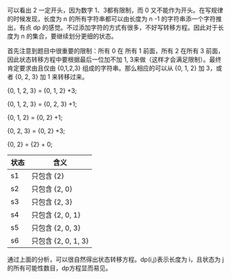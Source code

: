 可以看出 2 一定开头，因为数字 1、3都有限制，而 0 又不能作为开头。在写规律的时候发现，长度为 n 的所有字符串都可以由长度为 n -1 的字符串添一个字符推出，有点 dp 的感觉。不过添加字符的方式有很多，不好写转移方程。因此对于长度为 n 的集合，要继续划分更细的状态。

首先注意到题目中很重要的限制：所有 0 在 所有 1 前面，所有 2 在所有 3 前面，因此状态转移方程中要根据最后一位加不加 1, 3来做（这样才会满足限制）。最终肯定要求由且仅由 {0,1,2,3} 组成的字符串。那么相应的可以从 {0, 1, 2} 加 3，或者 {0, 2, 3} 加 1 来转移过来。

{0, 1, 2, 3} = {0, 1, 2} +3;

{0, 1, 2, 3} = {0, 2, 3} +1;

{0, 1, 2} = {0, 2} +1;

{0, 2, 3} = {0, 2} +3;

{0, 2} = {2} + 0;

| 状态 | 含义                |
| ---- | ------------------- |
| s1   | 只包含 {2}          |
| s2   | 只包含 {2, 0}       |
| s3   | 只包含 {2, 3}       |
| s4   | 只包含 {2, 0, 1}    |
| s5   | 只包含 {2, 0, 3}    |
| s6   | 只包含 {2, 0, 1, 3} |

通过上面的分析，可以很自然得出状态转移方程。dp(i,j)表示长度为 i，且状态为 j的所有可能性数目，dp方程显而易见。